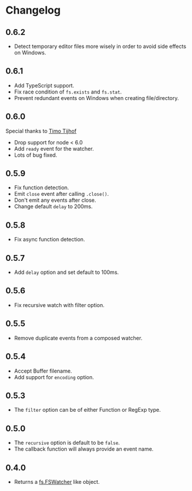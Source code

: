 # Changelog

## 0.6.2

* Detect temporary editor files more wisely in order to avoid side effects on Windows.

## 0.6.1

* Add TypeScript support.
* Fix race condition of `fs.exists` and `fs.stat`.
* Prevent redundant events on Windows when creating file/directory.


## 0.6.0
Special thanks to [Timo Tijhof](https://github.com/Krinkle)

* Drop support for node < 6.0
* Add `ready` event for the watcher.
* Lots of bug fixed.

## 0.5.9
* Fix function detection.
* Emit `close` event after calling `.close()`.
* Don't emit any events after close.
* Change default `delay` to 200ms.

## 0.5.8
* Fix async function detection.

## 0.5.7
* Add `delay` option and set default to 100ms.

## 0.5.6
* Fix recursive watch with filter option.

## 0.5.5
* Remove duplicate events from a composed watcher.

## 0.5.4
* Accept Buffer filename.
* Add support for `encoding` option.

## 0.5.3
* The `filter` option can be of either Function or RegExp type.

## 0.5.0
* The `recursive` option is default to be `false`.
* The callback function will always provide an event name.

## 0.4.0
* Returns a [fs.FSWatcher](https://nodejs.org/api/fs.html#fs_class_fs_fswatcher) like object.
